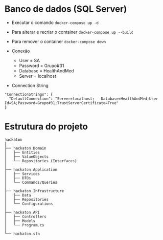 # Banco de dados (SQL Server)

- Executar o comando  `docker-compose up -d`
- Para alterar e recriar o container `docker-compose up --build`
- Para remover o container `docker-compose down`

- Conexão
    - User = SA
    - Password = Grupo#31
    - Database = HealthAndMed
    - Server = localhost

- Connection String
```
"ConnectionStrings": {
  "DefaultConnection": "Server=localhost;   Database=HealthAndMed;User Id=SA;Password=Grupo#31;TrustServerCertificate=True"
}
```


# Estrutura do projeto
```
hackaton
│
├── hackaton.Domain
│   ├── Entities
│   ├── ValueObjects
│   └── Repositories (Interfaces)
│
├── hackaton.Application
│   ├── Services
│   ├── DTOs
│   └── Commands/Queries
│
├── hackaton.Infrastructure
│   ├── Data
│   ├── Repositories
│   └── Configurations
│
├── hackaton.API
│   ├── Controllers
│   ├── Models
│   └── Program.cs
│
└── hackaton.sln
```